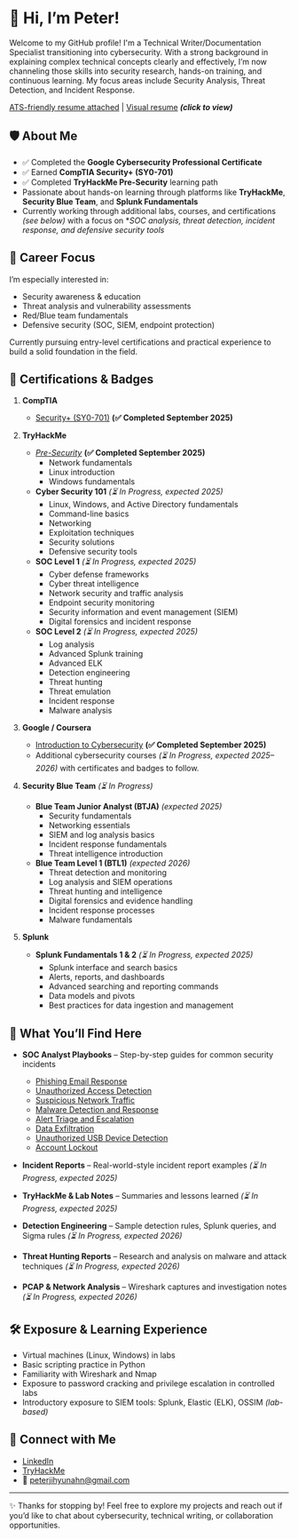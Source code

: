 # 👋 Hi, I’m Peter!

Welcome to my GitHub profile! I'm a Technical Writer/Documentation Specialist transitioning into cybersecurity. With a strong background in explaining complex technical concepts clearly and effectively, I’m now channeling those skills into security research, hands-on training, and continuous learning. My focus areas include Security Analysis, Threat Detection, and Incident Response.  
  
[ATS-friendly resume attached](https://drive.google.com/file/d/1bNds8Dv521gsSmGIH0mNrXGsYEnKmcE5/view?usp=sharing) | [Visual resume]([https://drive.google.com/file/d/1eMOJOVC7e0ZUTUJcjgh6WppNYUowpzUq/view](https://drive.google.com/file/d/1eMOJOVC7e0ZUTUJcjgh6WppNYUowpzUq/view?usp=sharing)) ***(click to view)***




## 🛡️ About Me

- ✅ Completed the **Google Cybersecurity Professional Certificate**  
- ✅ Earned **CompTIA Security+ (SY0-701)**  
- ✅ Completed **TryHackMe Pre-Security** learning path  
- Passionate about hands-on learning through platforms like **TryHackMe**, **Security Blue Team**, and **Splunk Fundamentals**  
- Currently working through additional labs, courses, and certifications *(see below)* with a focus on **SOC analysis, threat detection, incident response, and defensive security tools*

## 🎯 Career Focus

I’m especially interested in:

- Security awareness & education  
- Threat analysis and vulnerability assessments  
- Red/Blue team fundamentals  
- Defensive security (SOC, SIEM, endpoint protection)

Currently pursuing entry-level certifications and practical experience to build a solid foundation in the field.

## 📂 Certifications & Badges

1. **CompTIA**  
   - [Security+ (SY0-701)](https://www.credly.com/badges/20605f54-9240-4d61-bc91-aa72a16ecc76) **(✅ Completed September 2025)**  

2. **TryHackMe**  
   - *[Pre-Security](https://tryhackme.com/certificate/THM-NHPYA3WOHM)* **(✅ Completed September 2025)**
     - Network fundamentals  
     - Linux introduction  
     - Windows fundamentals  
   - **Cyber Security 101** *(⏳ In Progress, expected 2025)*  
     - Linux, Windows, and Active Directory fundamentals  
     - Command-line basics  
     - Networking  
     - Exploitation techniques  
     - Security solutions  
     - Defensive security tools  
   - **SOC Level 1** *(⏳ In Progress, expected 2025)*  
     - Cyber defense frameworks  
     - Cyber threat intelligence  
     - Network security and traffic analysis  
     - Endpoint security monitoring  
     - Security information and event management (SIEM)  
     - Digital forensics and incident response  
   - **SOC Level 2** *(⏳ In Progress, expected 2025)*  
     - Log analysis  
     - Advanced Splunk training  
     - Advanced ELK  
     - Detection engineering  
     - Threat hunting  
     - Threat emulation  
     - Incident response  
     - Malware analysis  

3. **Google / Coursera**  
   - [Introduction to Cybersecurity](https://www.coursera.org/account/accomplishments/professional-cert/CR6J4M8EZYYE?utm_source=link&utm_medium=certificate&utm_content=cert_image&utm_campaign=sharing_cta&utm_product=prof) **(✅ Completed September 2025)**  
   - Additional cybersecurity courses *(⏳ In Progress, expected 2025–2026)* with certificates and badges to follow.  

4. **Security Blue Team** *(⏳ In Progress)*  
   - **Blue Team Junior Analyst (BTJA)** *(expected 2025)*  
     - Security fundamentals  
     - Networking essentials  
     - SIEM and log analysis basics  
     - Incident response fundamentals  
     - Threat intelligence introduction  
   - **Blue Team Level 1 (BTL1)** *(expected 2026)*  
     - Threat detection and monitoring  
     - Log analysis and SIEM operations  
     - Threat hunting and intelligence  
     - Digital forensics and evidence handling  
     - Incident response processes  
     - Malware fundamentals  

5. **Splunk**  
   - **Splunk Fundamentals 1 & 2** *(⏳ In Progress, expected 2025)*  
     - Splunk interface and search basics  
     - Alerts, reports, and dashboards  
     - Advanced searching and reporting commands  
     - Data models and pivots  
     - Best practices for data ingestion and management  

## 📂 What You’ll Find Here

- **SOC Analyst Playbooks** – Step-by-step guides for common security incidents  
  * [Phishing Email Response](playbooks/email-phishing-playbook)  
  * [Unauthorized Access Detection](playbooks/unauthorized-access-detection-playbook.md)  
  * [Suspicious Network Traffic](playbooks/suspicious-network-traffic-analysis-playbook.md)  
  * [Malware Detection and Response](playbooks/malware-detection-response-playbook.md)  
  * [Alert Triage and Escalation](playbooks/alert-triage-escalation-playbook.md)  
  * [Data Exfiltration](playbooks/data-exfiltration-investigation-playbook.md)  
  * [Unauthorized USB Device Detection](playbooks/malware-detection-response-playbook.md)  
  * [Account Lockout](playbooks/account-lockout-investigation-playbook.md)  

- **Incident Reports** – Real-world-style incident report examples *(⏳ In Progress, expected 2025)*  
- **TryHackMe & Lab Notes** – Summaries and lessons learned *(⏳ In Progress, expected 2025)*  
- **Detection Engineering** – Sample detection rules, Splunk queries, and Sigma rules *(⏳ In Progress, expected 2026)*  
- **Threat Hunting Reports** – Research and analysis on malware and attack techniques *(⏳ In Progress, expected 2026)*  
- **PCAP & Network Analysis** – Wireshark captures and investigation notes *(⏳ In Progress, expected 2026)*  

## 🛠️ Exposure & Learning Experience

- Virtual machines (Linux, Windows) in labs  
- Basic scripting practice in Python  
- Familiarity with Wireshark and Nmap  
- Exposure to password cracking and privilege escalation in controlled labs  
- Introductory exposure to SIEM tools: Splunk, Elastic (ELK), OSSIM *(lab-based)*  

## 🔗 Connect with Me

- [LinkedIn](https://www.linkedin.com/in/your-link-here)  
- [TryHackMe](https://tryhackme.com/p/your-profile)  
- 📧 peterjihyunahn@gmail.com  

---

✨ Thanks for stopping by! Feel free to explore my projects and reach out if you’d like to chat about cybersecurity, technical writing, or collaboration opportunities.
